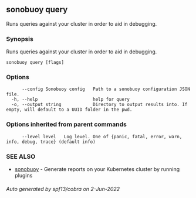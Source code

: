 ## sonobuoy query

Runs queries against your cluster in order to aid in debugging.

### Synopsis

Runs queries against your cluster in order to aid in debugging.

```
sonobuoy query [flags]
```

### Options

```
      --config Sonobuoy config   Path to a sonobuoy configuration JSON file.
  -h, --help                     help for query
  -o, --output string            Directory to output results into. If empty, will default to a UUID folder in the pwd.
```

### Options inherited from parent commands

```
      --level level   Log level. One of {panic, fatal, error, warn, info, debug, trace} (default info)
```

### SEE ALSO

* [sonobuoy](sonobuoy.md)	 - Generate reports on your Kubernetes cluster by running plugins

###### Auto generated by spf13/cobra on 2-Jun-2022
